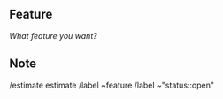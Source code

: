 ## Feature

_What feature you want?_

## Note

/estimate estimate
/label ~feature
/label ~"status::open"
